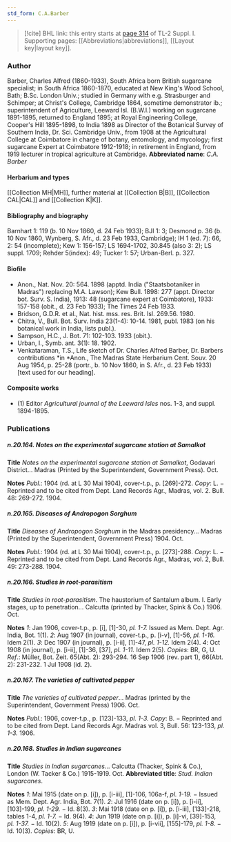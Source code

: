 ```yaml
---
std_form: C.A.Barber
---
```


> [!cite] BHL link: this entry starts at [page 314](https://www.biodiversitylibrary.org/page/33265041) of TL-2 Suppl. I.
> Supporting pages: [[Abbreviations|abbreviations]], [[Layout key|layout key]].

### Author

Barber, Charles Alfred (1860-1933), South Africa born British sugarcane specialist; in South Africa 1860-1870, educated at New King's Wood School, Bath; B.Sc. London Univ.; studied in Germany with e.g. Strasburger and Schimper; at Christ's College, Cambridge 1864, sometime demonstrator ib.; superintendent of Agriculture, Leeward Isl. (B.W.I.) working on sugarcane 1891-1895, returned to England 1895; at Royal Engineering College, Cooper's Hill 1895-1898, to India 1898 as Director of the Botanical Survey of Southern India, Dr. Sci. Cambridge Univ., from 1908 at the Agricultural College at Coimbatore in charge of botany, entomology, and mycology; first sugarcane Expert at Coimbatore 1912-1918; in retirement in England, from 1919 lecturer in tropical agriculture at Cambridge. 
**Abbreviated name**: *C.A. Barber*

#### Herbarium and types

[[Collection MH|MH]], further material at [[Collection B|B]], [[Collection CAL|CAL]] and [[Collection K|K]].

#### Bibliography and biography

Barnhart 1: 119 (b. 10 Nov 1860, d. 24 Feb 1933); BJI 1: 3; Desmond p. 36 (b. 10 Nov 1860, Wynberg, S. Afr., d. 23 Feb 1933, Cambridge); IH 1 (ed. 7): 66, 2: 54 (incomplete); Kew 1: 156-157; LS 1694-1702, 30.845 (also 3: 2); LS suppl. 1709; Rehder 5(index): 49; Tucker 1: 57; Urban-Berl. p. 327.

#### Biofile

- Anon., Nat. Nov. 20: 564. 1898 (apptd. India ("Staatsbotaniker in Madras") replacing M.A. Lawson); Kew Bull. 1898: 277 (appt. Director bot. Surv. S. India), 1913: 48 (sugarcane expert at Coimbatore), 1933: 157-158 (obit., d. 23 Feb 1933); The Times 24 Feb 1933.
- Bridson, G.D.R. et al., Nat. hist. mss. res. Brit. Isl. 269.56. 1980.
- Chitra, V., Bull. Bot. Surv. India 23(1-4): 10-14. 1981, publ. 1983 (on his botanical work in India, lists publ.).
- Sampson, H.C., J. Bot. 71: 102-103. 1933 (obit.).
- Urban, I., Symb. ant. 3(1): 18. 1902.
- Venkataraman, T.S., Life sketch of Dr. Charles Alfred Barber, Dr. Barbers contributions *in *Anon., The Madras State Herbarium Cent. Souv. 20 Aug 1954, p. 25-28 (portr., b. 10 Nov 1860, in S. Afr., d. 23 Feb 1933) \[text used for our heading\].

#### Composite works

- (1) Editor *Agricultural journal of the Leeward Isles* nos. 1-3, and suppl. 1894-1895.

### Publications

##### n.20.164. Notes on the experimental sugarcane station at Samalkot

**Title**
*Notes on the experimental sugarcane station at Samalkot*, Godavari District... Madras (Printed by the Superintendent, Government Press). Oct.

**Notes**
*Publ*.: 1904 (rd. at L 30 Mai 1904), cover-t.p., p. \[269\]-272. *Copy*: L. − Reprinted and to be cited from Dept. Land Records Agr., Madras, vol. 2. Bull. 48: 269-272. 1904.

##### n.20.165. Diseases of Andropogon Sorghum

**Title**
*Diseases of Andropogon Sorghum* in the Madras presidency... Madras (Printed by the Superintendent, Government Press) 1904. Oct.

**Notes**
*Publ*.: 1904 (rd. at L 30 Mai 1904), cover-t.p., p. \[273\]-288. *Copy*: L. − Reprinted and to be cited from Dept. Land Records Agr., Madras, vol. 2, Bull. 49: 273-288. 1904.

##### n.20.166. Studies in root-parasitism

**Title**
*Studies in root-parasitism*. The haustorium of Santalum album. I. Early stages, up to penetration... Calcutta (printed by Thacker, Spink & Co.) 1906. Oct.

**Notes**
*1*: Jan 1906, cover-t.p., p. \[i\], \[1\]-30, *pl. 1-7.* Issued as Mem. Dept. Agr. India, Bot. 1(1).
*2*: Aug 1907 (in journal), cover-t.p., p. \[i-v\], \[1\]-56, *pl. 1-16.* Idem 2(1).
*3*: Dec 1907 (in journal), p. \[i-ii\], \[1\]-47, *pl. 1-12.* Idem 2(4).
*4*: Oct 1908 (in journal), p. \[i-ii\], \[1\]-36, \[37\], *pl. 1-11.* Idem 2(5).
*Copies*: BR, G, U.
*Ref*.: Müller, Bot. Zeit. 65(Abt. 2): 293-294. 16 Sep 1906 (rev. part 1), 66(Abt. 2): 231-232. 1 Jul 1908 (id. 2).

##### n.20.167. The varieties of cultivated pepper

**Title**
*The varieties of cultivated pepper*... Madras (printed by the Superintendent, Government Press) 1906. Oct.

**Notes**
*Publ*.: 1906, cover-t.p., p. \[123\]-133, *pl. 1-3.* *Copy*: B. − Reprinted and to be cited from Dept. Land Records Agr. Madras vol. 3, Bull. 56: 123-133, *pl. 1-3.* 1906.

##### n.20.168. Studies in Indian sugarcanes

**Title**
*Studies in Indian sugarcanes*... Calcutta (Thacker, Spink & Co.), London (W. Tacker & Co.) 1915-1919. Oct.
**Abbreviated title**: *Stud. Indian sugarcanes*.

**Notes**
*1*: Mai 1915 (date on p. \[i\]), p. \[i-iii\], \[1\]-106, 106a-f, *pl. 1-19.* − Issued as Mem. Dept. Agr. India, Bot. 7(1).
*2*: Jul 1916 (date on p. \[i\]), p. \[i-ii\], \[103\]-199, *pl. 1-29.* − Id. 8(3).
*3*: Mai 1918 (date on p. \[i\]), p. \[i-iii\], \[133\]-218, tables 1-4, *pl. 1-7.* − Id. 9(4).
*4*: Jun 1919 (date on p. \[i\]), p. \[i\]-vi, \[39\]-153, *pl. 1-37.* − Id. 10(2).
*5*: Aug 1919 (date on p. \[i\]), p. \[i-vii\], \[155\]-179, *pl. 1-8.* − Id. 10(3).
*Copies*: BR, U.

